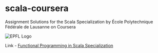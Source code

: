 # scala-coursera
Assignment Solutions for the Scala Specialization by École Polytechnique Fédérale de Lausanne on Coursera

![EPFL Logo](https://frontiersinblog.files.wordpress.com/2017/12/epfl-logo-rvb-55.jpg)

Link - [Functional Programming in Scala Specialization](https://www.coursera.org/specializations/scala)
